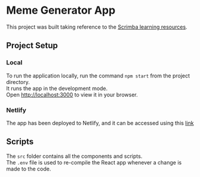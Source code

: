 # Meme Generator App

This project was built taking reference to the [Scrimba learning resources](https://scrimba.com/playlist/prXJpCQ).

## Project Setup

### Local
To run the application locally, run the command `npm start` from the project directory.\
It runs the app in the development mode.\
Open [http://localhost:3000](http://localhost:3000) to view it in your browser.

### Netlify
The app has been deployed to Netlify, and it can be accessed using this [link](https://663d9c0a5441030008fa6147--fantastic-pony-fc0dfe.netlify.app/)


## Scripts
The `src` folder contains all the components and scripts.\
The `.env` file is used to re-compile the React app whenever a change is made to the code.
